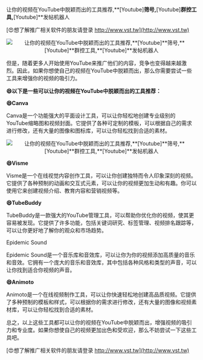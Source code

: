 让你的视频在YouTube中脱颖而出的工具推荐,**[Youtube]**筛号,**[Youtube]**群控工具,**[Youtube]**发帖机器人

[😍想了解推广相关软件的朋友请登录 http://www.vst.tw](http://www.vst.tw)

 <center><img src="https://vst.tw/MP4/tuiguang/png/7.png" alt="让你的视频在YouTube中脱颖而出的工具推荐,**[Youtube]**筛号,**[Youtube]**群控工具,**[Youtube]**发帖机器人"></center>

但是，随着更多人开始使用YouTube来推广他们的内容，竞争也变得越来越激烈。因此，如果你想使自己的视频在YouTube中脱颖而出，那么你需要尝试一些工具来增强你的视频的吸引力。

**😄以下是一些可以让你的视频在YouTube中脱颖而出的工具推荐：**

**😄Canva**

Canva是一个功能强大的平面设计工具，可以让你轻松地创建专业级别的YouTube缩略图和视频封面。它提供了各种可定制的模板，可以根据自己的需求进行修改，还有大量的图像和图标库，可以让你轻松找到合适的素材。

 <center><img src="https://vst.tw/MP4/tuiguang/png/3.png" alt="让你的视频在YouTube中脱颖而出的工具推荐,**[Youtube]**筛号,**[Youtube]**群控工具,**[Youtube]**发帖机器人"></center>

**😄Visme**

Visme是一个在线视觉内容创作工具，可以让你创建独特而令人印象深刻的视频。它提供了各种预制的动画和交互式元素，可以让你的视频更加生动和有趣。你可以使用它来创建视频介绍、教育内容和营销视频等。

**😄TubeBuddy**

TubeBuddy是一款强大的YouTube管理工具，可以帮助你优化你的视频，使其更容易被发现。它提供了许多功能，包括关键词研究、标签管理、视频排名跟踪等，可以让你更好地了解你的观众和市场趋势。

Epidemic Sound

Epidemic Sound是一个音乐库和音效库，可以让你为你的视频添加高质量的音乐和音效。它拥有一个庞大的音乐和音效库，其中包括各种风格和类型的声音，可以让你找到适合你视频的声音。

**😄Animoto**

Animoto是一个在线视频制作工具，可以让你快速轻松地创建高品质视频。它提供了多种预制的模板和样式，可以根据你的需求进行修改，还有大量的图像和视频素材库，可以让你轻松找到合适的素材。

总之，以上这些工具都可以让你的视频在YouTube中脱颖而出，增强视频的吸引力和专业度。如果你想使自己的视频更加出色和受欢迎，那么不妨尝试一下这些工具吧。

[😍想了解推广相关软件的朋友请登录 http://www.vst.tw](http://www.vst.tw)



